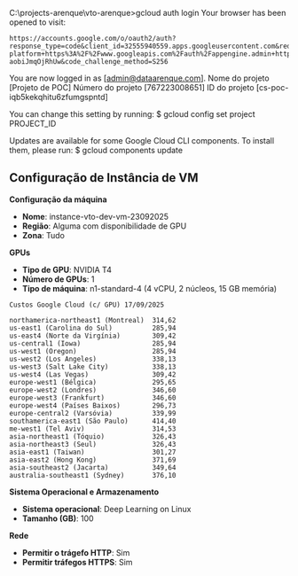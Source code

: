 C:\projects-arenque\vto-arenque>gcloud auth login
Your browser has been opened to visit:

    https://accounts.google.com/o/oauth2/auth?response_type=code&client_id=32555940559.apps.googleusercontent.com&redirect_uri=http%3A%2F%2Flocalhost%3A8085%2F&scope=openid+https%3A%2F%2Fwww.googleapis.com%2Fauth%2Fuserinfo.email+https%3A%2F%2Fwww.googleapis.com%2Fauth%2Fcloud-platform+https%3A%2F%2Fwww.googleapis.com%2Fauth%2Fappengine.admin+https%3A%2F%2Fwww.googleapis.com%2Fauth%2Fsqlservice.login+https%3A%2F%2Fwww.googleapis.com%2Fauth%2Fcompute+https%3A%2F%2Fwww.googleapis.com%2Fauth%2Faccounts.reauth&state=Y60LrOlEqy33NMev8eECzAObDVzAwc&access_type=offline&code_challenge=2r3in25Tz2rdxd1zZyjDdt9dkUTvq-aobiJmqOjRhUw&code_challenge_method=S256

You are now logged in as [admin@dataarenque.com].
Nome do projeto [Projeto de POC]
Número do projeto [767223008651]
ID do projeto [cs-poc-iqb5kekqhitu6zfumgspntd]

You can change this setting by running:
$ gcloud config set project PROJECT_ID

Updates are available for some Google Cloud CLI components. To install them,
please run:
$ gcloud components update

## Configuração de Instância de VM

**Configuração da máquina**

- **Nome**: instance-vto-dev-vm-23092025
- **Região**: Alguma com disponibilidade de GPU
- **Zona**: Tudo

**GPUs**

- **Tipo de GPU**: NVIDIA T4
- **Número de GPUs**: 1
- **Tipo de máquina**: n1-standard-4 (4 vCPU, 2 núcleos, 15 GB memória)

```
Custos Google Cloud (c/ GPU) 17/09/2025

northamerica-northeast1 (Montreal)	314,62
us-east1 (Carolina do Sul)		    285,94
us-east4 (Norte da Virgínia)	    309,42
us-central1 (Iowa)				    285,94
us-west1 (Oregon)				    285,94
us-west2 (Los Angeles)		    	338,13
us-west3 (Salt Lake City)	    	338,13
us-west4 (Las Vegas)		    	309,42
europe-west1 (Bélgica)		    	295,65
europe-west2 (Londres)		    	346,60
europe-west3 (Frankfurt)	    	346,60
europe-west4 (Países Baixos)    	296,73
europe-central2 (Varsóvia)	    	339,99
southamerica-east1 (São Paulo)		414,40
me-west1 (Tel Aviv)			    	314,53
asia-northeast1	(Tóquio)       		326,43
asia-northeast3	(Seul)		    	326,43
asia-east1 (Taiwan)	    			301,27
asia-east2 (Hong Kong)			    371,69
asia-southeast2 (Jacarta)		    349,64
australia-southeast1 (Sydney)		376,10
```

**Sistema Operacional e Armazenamento**

- **Sistema operacional**: Deep Learning on Linux
- **Tamanho (GB)**: 100

**Rede**

- **Permitir o trágefo HTTP**: Sim
- **Permitir tráfegos HTTPS**: Sim
